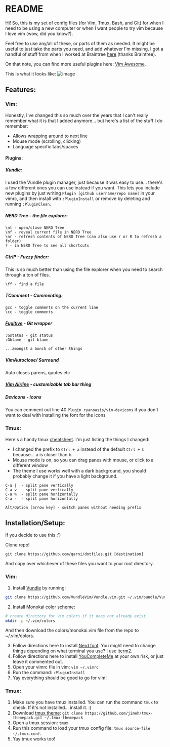 # README

Hi! So, this is my set of config files (for Vim, Tmux, Bash, and Git) for when I need to be using a new computer or when I want people to try vim because I love vim (wow, did you know?).

Feel free to use any/all of these, or parts of them as needed. It might be useful to just take the parts you need, and add whatever I'm missing. I got a handful of stuff from when I worked at Braintree [here](https://github.com/braintreeps/vim_dotfiles) (thanks Braintree).

On that note, you can find more useful plugins here: [Vim Awesome](https://vimawesome.com/).

This is what it looks like:
![image](https://user-images.githubusercontent.com/17552078/72491326-52867680-37df-11ea-9785-be4ee13d8319.png)

## Features:

### Vim:

Honestly, I've changed this so much over the years that I can't really remember what it is that I added anymore... but here's a list of the stuff I do remember:

* Allows wrapping around to next line
* Mouse mode (scrolling, clicking)
* Language specific tabs/spaces

#### Plugins:

##### [Vundle](https://github.com/VundleVim/Vundle.vim):
I used the Vundle plugin manager, just because it was easy to use... there's a few different ones you can use instead if you want. This lets you include new plugins by just writing `Plugin [github username/repo name]` in your vimrc, and then install with `:PluginInstall` or remove by deleting and running `:PluginClean`.

##### NERD Tree - the file explorer:

```
\nt - open/close NERD Tree
\nf - reveal current file in NERD Tree
\nr - refresh contents of NERD Tree (can also use r or R to refresh a folder)
? - in NERD Tree to see all shortcuts
```

##### CtrlP - Fuzzy finder:
This is so much better than using the file explorer when you need to search through a ton of files.

```
\ff - find a file
```

##### TComment - Commenting:

```
gcc - toggle comments on the current line
\cc - toggle comments
```
##### [Fugitive](https://github.com/tpope/vim-fugitive) - Git wrapper

```
:Gstatus - git status
:Gblame - git blame

...amongst a bunch of other things
```

##### VimAutoclose/ Surround

Auto closes parens, quotes etc

##### [Vim Airline](https://github.com/vim-airline/vim-airline) - customizable tab bar thing

##### Devicons - icons

You can comment out line 40 `Plugin ryanoasis/vim-devicons` if you don't want to deal with installing the font for the icons

### Tmux:

Here's a handy tmux [cheatsheet](https://gist.github.com/andreyvit/2921703). I'm just listing the things I changed:

* I changed the prefix to `Ctrl + a` instead of the default `Ctrl + b` because... a is closer than b.
* Mouse mode is on, so you can drag panes with mouse, or click to a different window
* The theme I use works well with a dark background, you should probably change it if you have a light background.

```
C-a |  - split pane vertically
C-a v  - split pane vertically
C-a %  - split pane horizontally
C-a -  - split pane horizontally

Alt/Option [arrow key] - switch panes without needing prefix
```
  
## Installation/Setup:

If you decide to use this :')

Clone repo!
```
git clone https://github.com/qarni/dotfiles.git [destination]
```
And copy over whichever of these files you want to your root directory. 

### Vim:

1. Install [Vundle](https://github.com/VundleVim/Vundle.vim) by running:
  ```bash 
  git clone https://github.com/VundleVim/Vundle.vim.git ~/.vim/bundle/Vundle.vim
  ```
2. Install [Monokai color scheme](https://github.com/crusoexia/vim-monokai):
  ```bash
  # create directory for vim colors if it does not already exist
  mkdir -p ~/.vim/colors
  ```
  And then download the colors/monokai.vim file from the repo to ~/.vim/colors.
  
3. Follow directions here to install [Nerd font](https://github.com/ryanoasis/nerd-fonts/tree/master/patched-fonts/DroidSansMono). You might need to change things depending on what terminal you use? I use [iterm2](https://iterm2.com/).
4. Follow directions here to install [YouCompleteMe](https://github.com/Valloric/YouCompleteMe) at your own risk, or just leave it commented out.
5. Open your vimrc file in vim: `vim ~/.vimrc`
6. Run the command: `:PluginInstall`
7. Yay everything should be good to go for vim!

### Tmux:

1. Make sure you have tmux installed. You can run the command `tmux` to check. If it's not installed... install it. :)
1. Download [tmux theme](https://github.com/jimeh/tmux-themepack): 
`git clone https://github.com/jimeh/tmux-themepack.git ~/.tmux-themepack
`
1. Open a tmux session: `tmux`
1. Run this command to load your tmux config file: `tmux source-file ~/.tmux.conf`.
1. Yay tmux works too!
